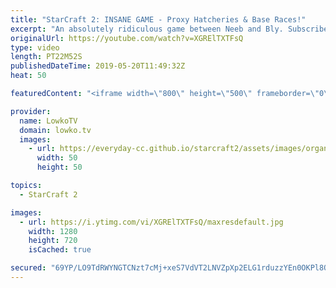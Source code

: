 ```yaml
---
title: "StarCraft 2: INSANE GAME - Proxy Hatcheries & Base Races!"
excerpt: "An absolutely ridiculous game between Neeb and Bly. Subscribe for more videos: http://lowko.tv/youtube More StarCraft 2: https://youtu.be/ezD8-mETu74  What a match! In this game Bly decides to open up with a Proxy Hatchery. While he manages to break the Natural of Neeb, it still proves difficult to get"
originalUrl: https://youtube.com/watch?v=XGRElTXTFsQ
type: video
length: PT22M52S
publishedDateTime: 2019-05-20T11:49:32Z
heat: 50

featuredContent: "<iframe width=\"800\" height=\"500\" frameborder=\"0\" src=\"https://www.youtube.com/embed/XGRElTXTFsQ\" allow=\"accelerometer; autoplay; encrypted-media; gyroscope; picture-in-picture\" allowfullscreen></iframe>"

provider:
  name: LowkoTV
  domain: lowko.tv
  images:
    - url: https://everyday-cc.github.io/starcraft2/assets/images/organizations/lowko.tv-50x50.jpg
      width: 50
      height: 50

topics:
  - StarCraft 2

images:
  - url: https://i.ytimg.com/vi/XGRElTXTFsQ/maxresdefault.jpg
    width: 1280
    height: 720
    isCached: true

secured: "69YP/LO9TdRWYNGTCNzt7cMj+xeS7VdVT2LNVZpXp2ELG1rduzzYEn0OKPl8QTalgafR2KLD0UXJnbl9NT1Ad/I3ZDhekrX9Hy98Ky0dMoysX9Mfo5gDdeMDnoNZDW7UeSx6ve6U4pxj5jjVJUwNXQBRRVwpOtVWcc3CjK3LWzxHkyLx/p8GvyY71rBh/bwl2yeh1VBbtFpQjyR0GCrhaD6Wsycz626EDRgSBp/mRjgOddGtkGh9bEzHLx76EsA8yTTsEDW7p9nE+Cgf1TEB3ra+WUJL4AYY5IZWJsNKNukRG0OjOinBMy/csMdcb/FhPg3tqbGan/G9215pfB4yWyTAEp3cl92nLWV3U++aFEHZVCNVc4IO4d76eJdDSVxNcMFFWPEfTNmUjfxUFE7Qy5m8y77BebgbPEUxDzjxf+c=;+Kdez/g+C0IjVk4y5OoBiQ=="
---
```


